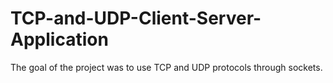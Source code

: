 # TCP-and-UDP-Client-Server-Application
The goal of the project was to use TCP and UDP protocols through sockets.
